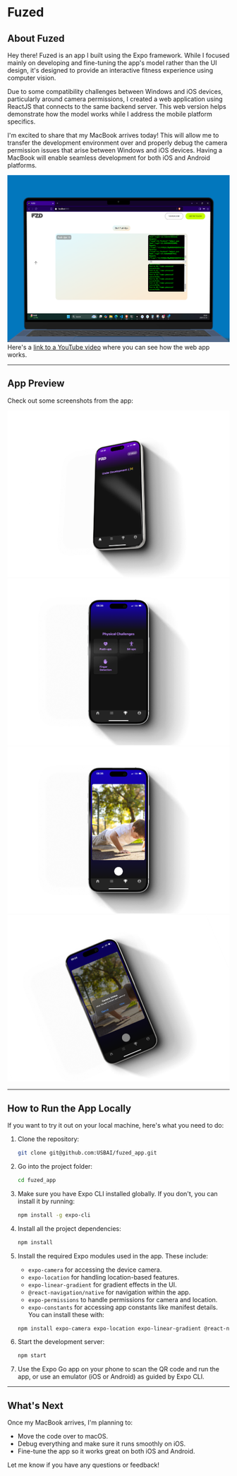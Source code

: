 # Fuzed

## About Fuzed
Hey there! Fuzed is an app I built using the Expo framework. While I focused mainly on developing and fine-tuning the app's model rather than the UI design, it's designed to provide an interactive fitness experience using computer vision.

Due to some compatibility challenges between Windows and iOS devices, particularly around camera permissions, I created a web application using ReactJS that connects to the same backend server. This web version helps demonstrate how the model works while I address the mobile platform specifics.

I'm excited to share that my MacBook arrives today! This will allow me to transfer the development environment over and properly debug the camera permission issues that arise between Windows and iOS devices. Having a MacBook will enable seamless development for both iOS and Android platforms.

![Web Application](./assets/macbook-smooth-lid-drop.png)
Here's a [link to a YouTube video](https://youtu.be/YobP0VaoBE0?si=mjDVPXSZxf_thlnL) where you can see how the web app works.

---

## App Preview
Check out some screenshots from the app:

![Home page](./assets/iphone-spin-freeze-tme.png)
![Challange Select](./assets/iphone-15-still%20(1).png)
![Camera Show Up](./assets/iphone-15-still.png)
![Allow Cammera Access](./assets/iphone-coin-spin.png)

---

## How to Run the App Locally
If you want to try it out on your local machine, here's what you need to do:

1. Clone the repository:
   ```bash
   git clone git@github.com:USBAI/fuzed_app.git
   ```

2. Go into the project folder:
   ```bash
   cd fuzed_app
   ```

3. Make sure you have Expo CLI installed globally. If you don't, you can install it by running:
   ```bash
   npm install -g expo-cli
   ```

4. Install all the project dependencies:
   ```bash
   npm install
   ```

5. Install the required Expo modules used in the app. These include:
   - `expo-camera` for accessing the device camera.
   - `expo-location` for handling location-based features.
   - `expo-linear-gradient` for gradient effects in the UI.
   - `@react-navigation/native` for navigation within the app.
   - `expo-permissions` to handle permissions for camera and location.
   - `expo-constants` for accessing app constants like manifest details.
   You can install these with:
   ```bash
   npm install expo-camera expo-location expo-linear-gradient @react-navigation/native expo-permissions expo-constants
   ```

6. Start the development server:
   ```bash
   npm start
   ```

7. Use the Expo Go app on your phone to scan the QR code and run the app, or use an emulator (iOS or Android) as guided by Expo CLI.

---

## What's Next
Once my MacBook arrives, I'm planning to:
- Move the code over to macOS.
- Debug everything and make sure it runs smoothly on iOS.
- Fine-tune the app so it works great on both iOS and Android.

Let me know if you have any questions or feedback!

